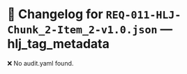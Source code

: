 # 📝 Changelog for `REQ-011-HLJ-Chunk_2-Item_2-v1.0.json` — **hlj_tag_metadata**

❌ No audit.yaml found.
